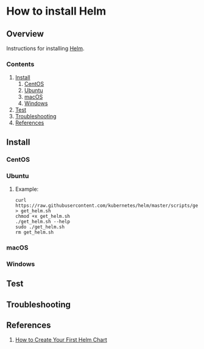 # How to install Helm

## Overview

Instructions for installing [Helm](https://helm.sh).

### Contents

1. [Install](#install)
    1. [CentOS](#centos)
    1. [Ubuntu](#ubuntu)
    1. [macOS](#macos)
    1. [Windows](#windows)
1. [Test](#test)
1. [Troubleshooting](#troubleshooting)
1. [References](#references)

## Install

### CentOS

### Ubuntu

1. Example:

    ```console
    curl https://raw.githubusercontent.com/kubernetes/helm/master/scripts/get > get_helm.sh
    chmod +x get_helm.sh
    ./get_helm.sh --help
    sudo ./get_helm.sh
    rm get_helm.sh
    ```

### macOS

### Windows

## Test

## Troubleshooting

## References

1. [How to Create Your First Helm Chart](https://docs.bitnami.com/kubernetes/how-to/create-your-first-helm-chart/)
